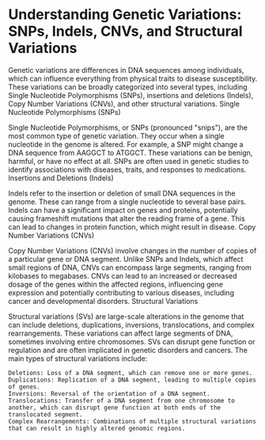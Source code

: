 
# Understanding Genetic Variations: SNPs, Indels, CNVs, and Structural Variations


Genetic variations are differences in DNA sequences among individuals, which can influence everything from physical traits to disease susceptibility. These variations can be broadly categorized into several types, including Single Nucleotide Polymorphisms (SNPs), insertions and deletions (Indels), Copy Number Variations (CNVs), and other structural variations.
Single Nucleotide Polymorphisms (SNPs)

Single Nucleotide Polymorphisms, or SNPs (pronounced "snips"), are the most common type of genetic variation. They occur when a single nucleotide in the genome is altered. For example, a SNP might change a DNA sequence from AAGGCT to ATGGCT. These variations can be benign, harmful, or have no effect at all. SNPs are often used in genetic studies to identify associations with diseases, traits, and responses to medications.
Insertions and Deletions (Indels)

Indels refer to the insertion or deletion of small DNA sequences in the genome. These can range from a single nucleotide to several base pairs. Indels can have a significant impact on genes and proteins, potentially causing frameshift mutations that alter the reading frame of a gene. This can lead to changes in protein function, which might result in disease.
Copy Number Variations (CNVs)

Copy Number Variations (CNVs) involve changes in the number of copies of a particular gene or DNA segment. Unlike SNPs and Indels, which affect small regions of DNA, CNVs can encompass large segments, ranging from kilobases to megabases. CNVs can lead to an increased or decreased dosage of the genes within the affected regions, influencing gene expression and potentially contributing to various diseases, including cancer and developmental disorders.
Structural Variations

Structural variations (SVs) are large-scale alterations in the genome that can include deletions, duplications, inversions, translocations, and complex rearrangements. These variations can affect large segments of DNA, sometimes involving entire chromosomes. SVs can disrupt gene function or regulation and are often implicated in genetic disorders and cancers. The main types of structural variations include:

    Deletions: Loss of a DNA segment, which can remove one or more genes.
    Duplications: Replication of a DNA segment, leading to multiple copies of genes.
    Inversions: Reversal of the orientation of a DNA segment.
    Translocations: Transfer of a DNA segment from one chromosome to another, which can disrupt gene function at both ends of the translocated segment.
    Complex Rearrangements: Combinations of multiple structural variations that can result in highly altered genomic regions.